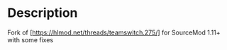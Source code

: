 # Description
Fork of [https://hlmod.net/threads/teamswitch.275/] for SourceMod 1.11+ with some fixes

